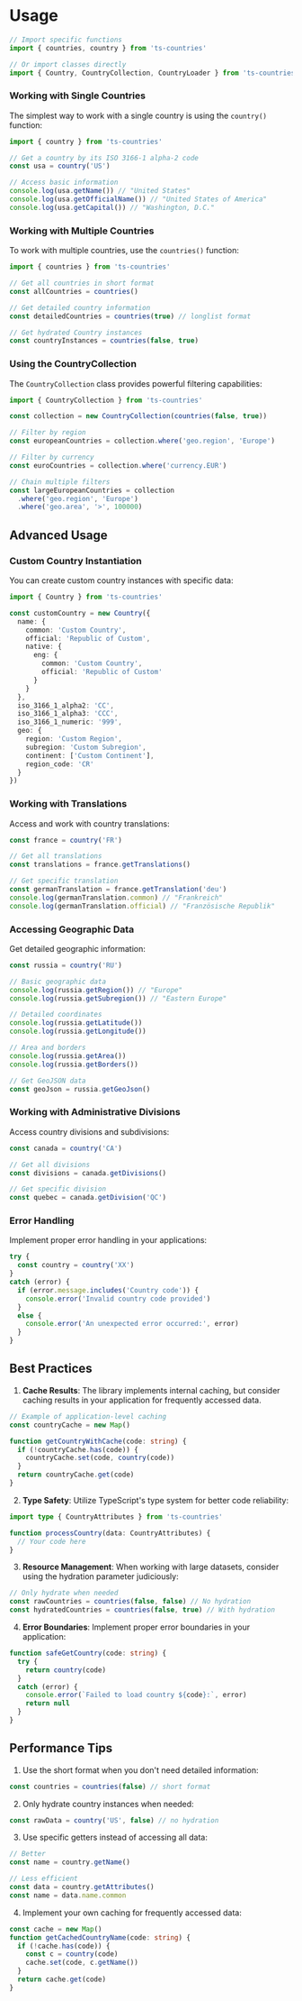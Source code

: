 # Usage

```typescript
// Import specific functions
import { countries, country } from 'ts-countries'

// Or import classes directly
import { Country, CountryCollection, CountryLoader } from 'ts-countries'
```

### Working with Single Countries

The simplest way to work with a single country is using the `country()` function:

```typescript
import { country } from 'ts-countries'

// Get a country by its ISO 3166-1 alpha-2 code
const usa = country('US')

// Access basic information
console.log(usa.getName()) // "United States"
console.log(usa.getOfficialName()) // "United States of America"
console.log(usa.getCapital()) // "Washington, D.C."
```

### Working with Multiple Countries

To work with multiple countries, use the `countries()` function:

```typescript
import { countries } from 'ts-countries'

// Get all countries in short format
const allCountries = countries()

// Get detailed country information
const detailedCountries = countries(true) // longlist format

// Get hydrated Country instances
const countryInstances = countries(false, true)
```

### Using the CountryCollection

The `CountryCollection` class provides powerful filtering capabilities:

```typescript
import { CountryCollection } from 'ts-countries'

const collection = new CountryCollection(countries(false, true))

// Filter by region
const europeanCountries = collection.where('geo.region', 'Europe')

// Filter by currency
const euroCountries = collection.where('currency.EUR')

// Chain multiple filters
const largeEuropeanCountries = collection
  .where('geo.region', 'Europe')
  .where('geo.area', '>', 100000)
```

## Advanced Usage

### Custom Country Instantiation

You can create custom country instances with specific data:

```typescript
import { Country } from 'ts-countries'

const customCountry = new Country({
  name: {
    common: 'Custom Country',
    official: 'Republic of Custom',
    native: {
      eng: {
        common: 'Custom Country',
        official: 'Republic of Custom'
      }
    }
  },
  iso_3166_1_alpha2: 'CC',
  iso_3166_1_alpha3: 'CCC',
  iso_3166_1_numeric: '999',
  geo: {
    region: 'Custom Region',
    subregion: 'Custom Subregion',
    continent: ['Custom Continent'],
    region_code: 'CR'
  }
})
```

### Working with Translations

Access and work with country translations:

```typescript
const france = country('FR')

// Get all translations
const translations = france.getTranslations()

// Get specific translation
const germanTranslation = france.getTranslation('deu')
console.log(germanTranslation.common) // "Frankreich"
console.log(germanTranslation.official) // "Französische Republik"
```

### Accessing Geographic Data

Get detailed geographic information:

```typescript
const russia = country('RU')

// Basic geographic data
console.log(russia.getRegion()) // "Europe"
console.log(russia.getSubregion()) // "Eastern Europe"

// Detailed coordinates
console.log(russia.getLatitude())
console.log(russia.getLongitude())

// Area and borders
console.log(russia.getArea())
console.log(russia.getBorders())

// Get GeoJSON data
const geoJson = russia.getGeoJson()
```

### Working with Administrative Divisions

Access country divisions and subdivisions:

```typescript
const canada = country('CA')

// Get all divisions
const divisions = canada.getDivisions()

// Get specific division
const quebec = canada.getDivision('QC')
```

### Error Handling

Implement proper error handling in your applications:

```typescript
try {
  const country = country('XX')
}
catch (error) {
  if (error.message.includes('Country code')) {
    console.error('Invalid country code provided')
  }
  else {
    console.error('An unexpected error occurred:', error)
  }
}
```

## Best Practices

1. **Cache Results**: The library implements internal caching, but consider caching results in your application for frequently accessed data.

```typescript
// Example of application-level caching
const countryCache = new Map()

function getCountryWithCache(code: string) {
  if (!countryCache.has(code)) {
    countryCache.set(code, country(code))
  }
  return countryCache.get(code)
}
```

2. **Type Safety**: Utilize TypeScript's type system for better code reliability:

```typescript
import type { CountryAttributes } from 'ts-countries'

function processCountry(data: CountryAttributes) {
  // Your code here
}
```

3. **Resource Management**: When working with large datasets, consider using the hydration parameter judiciously:

```typescript
// Only hydrate when needed
const rawCountries = countries(false, false) // No hydration
const hydratedCountries = countries(false, true) // With hydration
```

4. **Error Boundaries**: Implement proper error boundaries in your application:

```typescript
function safeGetCountry(code: string) {
  try {
    return country(code)
  }
  catch (error) {
    console.error(`Failed to load country ${code}:`, error)
    return null
  }
}
```

## Performance Tips

1. Use the short format when you don't need detailed information:

```typescript
const countries = countries(false) // short format
```

2. Only hydrate country instances when needed:

```typescript
const rawData = country('US', false) // no hydration
```

3. Use specific getters instead of accessing all data:

```typescript
// Better
const name = country.getName()

// Less efficient
const data = country.getAttributes()
const name = data.name.common
```

4. Implement your own caching for frequently accessed data:

```typescript
const cache = new Map()
function getCachedCountryName(code: string) {
  if (!cache.has(code)) {
    const c = country(code)
    cache.set(code, c.getName())
  }
  return cache.get(code)
}
```
